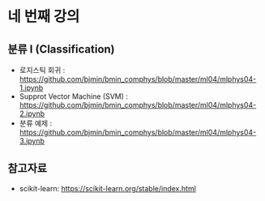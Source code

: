# 네 번째 강의 

## 분류 I (Classification)

* 로지스틱 회귀 : https://github.com/bjmin/bmin_comphys/blob/master/ml04/mlphys04-1.ipynb
* Supprot Vector Machine (SVM) : https://github.com/bjmin/bmin_comphys/blob/master/ml04/mlphys04-2.ipynb
* 분류 예제 : https://github.com/bjmin/bmin_comphys/blob/master/ml04/mlphys04-3.ipynb


## 참고자료
* scikit-learn: https://scikit-learn.org/stable/index.html
